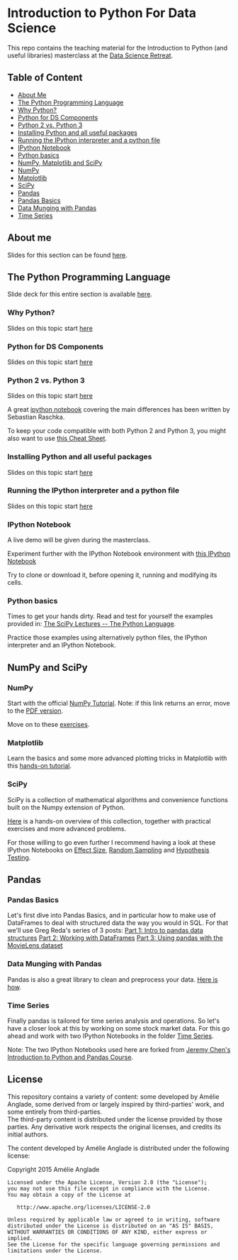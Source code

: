 # Introduction to Python For Data Science
This repo contains the teaching material for the Introduction to Python (and useful libraries) masterclass at the [Data Science Retreat](http://datascienceretreat.com/).

## Table of Content

* [About Me](#about-me)
* [The Python Programming Language](#the-python-programming-language)
 * [Why Python?](#why-python)
 * [Python for DS Components](#python-for-ds-components)
 * [Python 2 vs. Python 3](#python-2-vs-python-3)
 * [Installing Python and all useful packages](#installing-python-and-all-useful-packages)
 * [Running the IPython interpreter and a python file](#running-the-ipython-interpreter-and-a-python-file)
 * [IPython Notebook](#ipython-notebook)
 * [Python basics](#python-basics)
* [NumPy, Matplotlib and SciPy](#numpy-and-scipy)
 * [NumPy](#numpy)
 * [Matplotlib](#matplotlib)
 * [SciPy](#scipy)
* [Pandas](#pandas)
 * [Pandas Basics](#pandas-basics)
 * [Data Munging with Pandas](#data-munging-with-pandas)
 * [Time Series](#time-series)

## About me
Slides for this section can be found [here](https://slides.com/utstikkar/introtopython-aboutme).

## The Python Programming Language
Slide deck for this entire section is available [here](https://slides.com/utstikkar/introtopython-pythonproglanguage).

### Why Python?
Slides on this topic start [here](http://slides.com/utstikkar/introtopython-pythonproglanguage#/1)

### Python for DS Components
Slides on this topic start [here](http://slides.com/utstikkar/introtopython-pythonproglanguage#/5)

### Python 2 vs. Python 3
Slides on this topic start [here](http://slides.com/utstikkar/introtopython-pythonproglanguage#/6)

A great [ipython notebook](http://nbviewer.ipython.org/github/rasbt/python_reference/blob/master/tutorials/key_differences_between_python_2_and_3.ipynb) covering the main differences has been written by Sebastian Raschka.

To keep your code compatible with both Python 2 and Python 3, you might also want to use [this Cheat Sheet](http://python-future.org/compatible_idioms.html#cheat-sheet-writing-python-2-3-compatible-code).

### Installing Python and all useful packages
Slides on this topic start [here](http://slides.com/utstikkar/introtopython-pythonproglanguage#/10)

### Running the IPython interpreter and a python file
Slides on this topic start [here](http://slides.com/utstikkar/introtopython-pythonproglanguage#/12)

### IPython Notebook
A live demo will be given during the masterclass.

Experiment further with the IPython Notebook environment with [this IPython Notebook](http://nbviewer.ipython.org/github/ipython/ipython/blob/2.x/examples/Notebook/Running%20Code.ipynb)

Try to clone or download it, before opening it, running and modifying its cells.

### Python basics
Times to get your hands dirty. Read and test for yourself the examples provided in: [The SciPy Lectures -- The Python Language](http://scipy-lectures.github.io/intro/language/python_language.html).

Practice those examples using alternatively python files, the IPython interpreter and an IPython Notebook.

## NumPy and SciPy

### NumPy
Start with the official [NumPy Tutorial](http://wiki.scipy.org/Tentative_NumPy_Tutorial). Note: if this link returns an error, move to the [PDF version](https://docs.google.com/viewer?url=http://www.cs.man.ac.uk/~barry/mydocs/MyCOMP28512/MS15_Notes/PyRefs/Tentative_NumPy_Tutorial.pdf).

Move on to these [exercises](http://scipy-lectures.github.io/intro/numpy/exercises.html).

### Matplotlib
Learn the basics and some more advanced plotting tricks in Matplotlib with this [hands-on tutorial](http://scipy-lectures.github.io/intro/matplotlib/matplotlib.html).

### SciPy
SciPy is a collection of mathematical algorithms and convenience functions built on the Numpy extension of Python.

[Here](http://scipy-lectures.github.io/intro/scipy.html) is a hands-on overview of this collection, together with practical exercises and more advanced problems.

For those willing to go even further I recommend having a look at these IPython Notebooks on [Effect Size](http://nbviewer.ipython.org/github/donnemartin/data-science-ipython-notebooks/blob/master/scipy/effect_size.ipynb), [Random Sampling](http://nbviewer.ipython.org/github/donnemartin/data-science-ipython-notebooks/blob/master/scipy/sampling.ipynb) and [Hypothesis Testing](http://nbviewer.ipython.org/github/donnemartin/data-science-ipython-notebooks/blob/master/scipy/hypothesis.ipynb).

## Pandas

### Pandas Basics
Let's first dive into Pandas Basics, and in particular how to make use of DataFrames to deal with structured data the way you would in SQL.
For that we'll use Greg Reda's series of 3 posts:
[Part 1: Intro to pandas data structures](http://www.gregreda.com/2013/10/26/intro-to-pandas-data-structures/)
[Part 2: Working with DataFrames](http://www.gregreda.com/2013/10/26/working-with-pandas-dataframes/)
[Part 3: Using pandas with the MovieLens dataset](http://www.gregreda.com/2013/10/26/using-pandas-on-the-movielens-dataset/)

### Data Munging with Pandas
Pandas is also a great library to clean and preprocess your data. [Here is how](http://www.analyticsvidhya.com/blog/2014/09/data-munging-python-using-pandas-baby-steps-python/).

### Time Series
Finally pandas is tailored for time series analysis and operations. So let's have a closer look at this by working on some stock market data.
For this go ahead and work with two IPython Notebooks in the folder [Time Series](https://github.com/utstikkar/IntroPythonForDS/tree/master/time_series). 

Note: The two IPython Notebooks used here are forked from [Jeremy Chen's Introduction to Python and Pandas Course](http://jeremy-chen.org/article/201403/short-course-introduction-python-and-pandas-data-munging-and-machine-learning).

## License

This repository contains a variety of content: some developed by Amélie Anglade, some derived from or largely inspired by third-parties' work, and some entirely from third-parties.  
The third-party content is distributed under the license provided by those parties. Any derivative work respects the original licenses, and credits its initial authors. 

The content developed by Amélie Anglade is distributed under the following license:

Copyright 2015 Amélie Anglade

    Licensed under the Apache License, Version 2.0 (the "License");
    you may not use this file except in compliance with the License.
    You may obtain a copy of the License at

       http://www.apache.org/licenses/LICENSE-2.0

    Unless required by applicable law or agreed to in writing, software
    distributed under the License is distributed on an "AS IS" BASIS,
    WITHOUT WARRANTIES OR CONDITIONS OF ANY KIND, either express or implied.
    See the License for the specific language governing permissions and
    limitations under the License.
